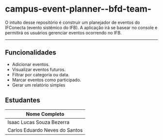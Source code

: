 # campus-event-planner--bfd-team-

O intuito desse repositório é construir um planejador de eventos do IFConecta (evento sistêmico do IFB). A aplicação irá se basear no console e permitirá os usuários gerenciar eventos ocorrendo no IFB.

---

## Funcionalidades

- Adicionar eventos.
- Visualizar eventos futuros.
- Filtrar por categoria ou data.
- Marcar eventos como participado.
- Gerar um relatório simples


## Estudantes

|          Nome Completo          | 
|---------------------------------|
| Isaac Lucas Souza Bezerra       |
| Carlos Eduardo Neves do Santos  | 
